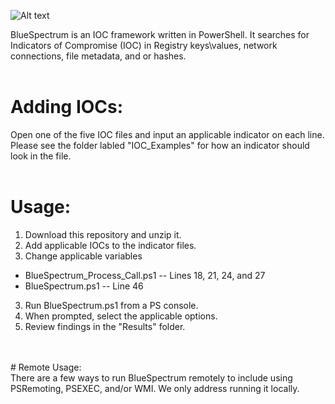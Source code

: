 ![Alt text](https://github.com/WiredPulse/BlueSpectrum/blob/master/Screenshots/BlueSpectrum.PNG?raw=true "Optional Title")


BlueSpectrum is an IOC framework written in PowerShell. It searches for Indicators of Compromise (IOC) in Registry keys\values, network connections, file metadata, and or hashes. 
<br>
<br>
# Adding IOCs:<br>
Open one of the five IOC files and input an applicable indicator on each line. Please see the folder labled "IOC_Examples" for how an indicator should look in the file. 
<br>
<br>
# Usage:<br>
1) Download this repository and unzip it.<br>
2) Add applicable IOCs to the indicator files.<br>
3) Change applicable variables
- BlueSpectrum_Process_Call.ps1 -- Lines 18, 21, 24, and 27<br>
- BlueSpectrum.ps1 -- Line 46<br>
3) Run BlueSpectrum.ps1 from a PS console.<br>
4) When prompted, select the applicable options.<br>
5) Review findings in the "Results" folder.<br>
<br>
<br>
# Remote Usage:<br>
There are a few ways to run BlueSpectrum remotely to include using PSRemoting, PSEXEC, and/or WMI. We only address running it locally. 
